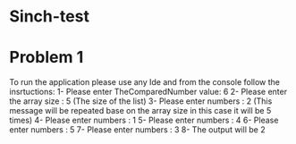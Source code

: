 # Sinch-test
# Problem 1
  To run the application please use any Ide and from the console follow the insrtuctions:
   1- Please enter TheComparedNumber value: 6
   2- Please enter the array size : 5 (The size of the list)
   3- Please enter numbers :  2 (This message will be repeated base on the array size in this case it will be 5 times)
   4- Please enter numbers :  1
   5- Please enter numbers :  4
   6- Please enter numbers :  5
   7- Please enter numbers :  3
   8- The output will be 2
